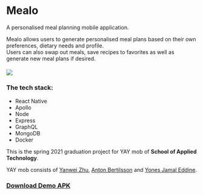 # Mealo

A personalised meal planning mobile application.

Mealo allows users to generate personalised meal plans based on their own preferences, dietary needs and profile.  
Users can also swap out meals, save recipes to favorites as well as generate new meal plans if desired.
####
![](https://i.ibb.co/DPdWS0f/mealo.gif)

### The tech stack:
* React Native
* Apollo
* Node
* Express
* GraphQL
* MongoDB
* Docker


This is the spring 2021 graduation project for YAY mob of **School of Applied Technology**.

YAY mob consists of [Yanwei Zhu](https://github.com/blacknstones), [Anton Bertilsson](https://github.com/imaginaryverse) and [Yones Jamal Eddine](https://github.com/Yones-je).

### [Download Demo APK](https://exp-shell-app-assets.s3.us-west-1.amazonaws.com/android/%40imaginaryverse/mealo-26730a6d2b3d4b2abce19be925914a01-signed.apk)



